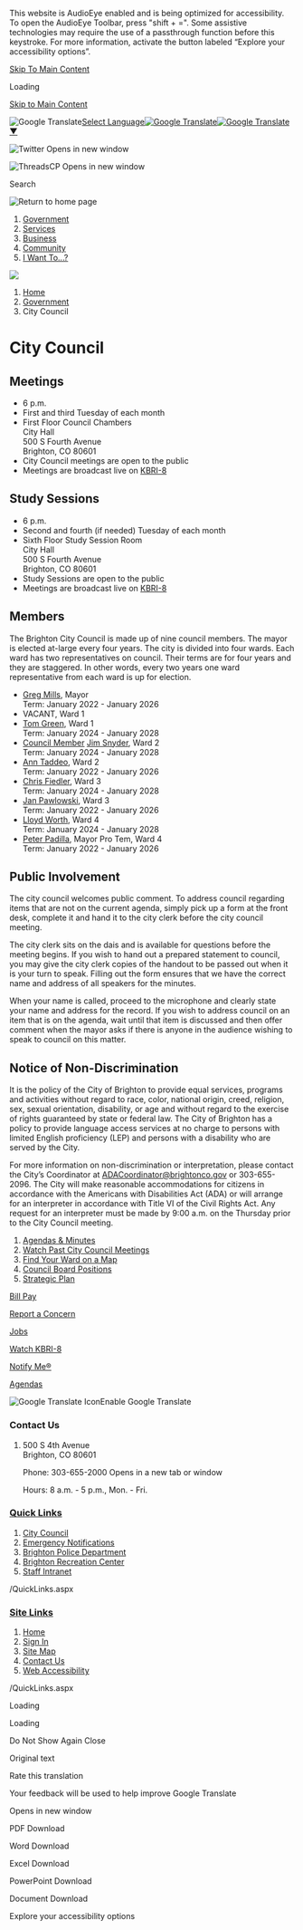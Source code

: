 This website is AudioEye enabled and is being optimized for accessibility. To open the AudioEye Toolbar, press "shift + =". Some assistive technologies may require the use of a passthrough function before this keystroke. For more information, activate the button labeled “Explore your accessibility options”.

[Skip To Main Content](https://www.brightonco.gov/203/City-Council/)

Loading

[Skip to Main Content](https://www.brightonco.gov/203/City-Council/)

![Google Translate](https://www.google.com/images/cleardot.gif)[Select Language![Google Translate](https://www.google.com/images/cleardot.gif)​![Google Translate](https://www.google.com/images/cleardot.gif)▼](https://www.brightonco.gov/203/City-Council)

![Twitter Opens in new window](https://www.brightonco.gov/ImageRepository/Document?documentID=24986)

![ThreadsCP Opens in new window](https://www.brightonco.gov/ImageRepository/Document?documentID=27658)

Search

![Return to home page](https://www.brightonco.gov/ImageRepository/Document?documentID=24973)

1. [Government](https://www.brightonco.gov/184/Government)
2. [Services](https://www.brightonco.gov/104/Services)
3. [Business](https://www.brightonco.gov/120/Business)
4. [Community](https://www.brightonco.gov/166/Community)
5. [I Want To...?](https://www.brightonco.gov/132/I-Want-To)

<!--THE END-->

![](https://www.brightonco.gov/ImageRepository/Document?documentID=24974)

1. [Home](https://www.brightonco.gov)
2. [Government](https://www.brightonco.gov/184/Government)
3. City Council

# City Council

## Meetings

- 6 p.m.
- First and third Tuesday of each month
- First Floor Council Chambers  
  City Hall  
  500 S Fourth Avenue  
  Brighton, CO 80601
- City Council meetings are open to the public
- Meetings are broadcast live on [KBRI-8](https://tv.brightonco.gov/CablecastPublicSite/watch-now?site=1)

## Study Sessions

- 6 p.m.
- Second and fourth (if needed) Tuesday of each month
- Sixth Floor Study Session Room  
  City Hall  
  500 S Fourth Avenue  
  Brighton, CO 80601
- Study Sessions are open to the public
- Meetings are broadcast live on [KBRI-8](https://brightonco.granicus.com/MediaPlayer.php?publish_id=4&embed=1)

## Members

The Brighton City Council is made up of nine council members. The mayor is elected at-large every four years. The city is divided into four wards. Each ward has two representatives on council. Their terms are for four years and they are staggered. In other words, every two years one ward representative from each ward is up for election.

- [Greg Mills](https://co-brighton2.civicplus.com/1195/Greg-Mills), Mayor  
  Term: January 2022 - January 2026
- VACANT, Ward 1
- [Tom Green](https://www.brightonco.gov/2872), Ward 1  
  Term: January 2024 - January 2028
- [Council Member](https://www.brightonco.gov/708/Mary-Ellen-Pollack) [Jim Snyder](https://www.brightonco.gov/708/Jim-Snyder), Ward 2  
  Term: January 2024 - January 2028
- [Ann Taddeo](https://www.brightonco.gov/1508/Ann-Taddeo), Ward 2  
  Term: January 2022 - January 2026
- [Chris Fiedler](https://www.brightonco.gov/1197/Chris-Fiedler), Ward 3  
  Term: January 2024 - January 2028
- [Jan Pawlowski](https://www.brightonco.gov/710/Jan-Pawlowski), Ward 3  
  Term: January 2022 - January 2026
- [Lloyd Worth](https://www.brightonco.gov/3101/Lloyd-Worth), Ward 4  
  Term: January 2024 - January 2028
- [Peter Padilla](https://www.brightonco.gov/724/Peter-Padilla), Mayor Pro Tem, Ward 4  
  Term: January 2022 - January 2026

## Public Involvement

The city council welcomes public comment. To address council regarding items that are not on the current agenda, simply pick up a form at the front desk, complete it and hand it to the city clerk before the city council meeting.

The city clerk sits on the dais and is available for questions before the meeting begins. If you wish to hand out a prepared statement to council, you may give the city clerk copies of the handout to be passed out when it is your turn to speak. Filling out the form ensures that we have the correct name and address of all speakers for the minutes.

When your name is called, proceed to the microphone and clearly state your name and address for the record. If you wish to address council on an item that is on the agenda, wait until that item is discussed and then offer comment when the mayor asks if there is anyone in the audience wishing to speak to council on this matter.

## Notice of Non-Discrimination

It is the policy of the City of Brighton to provide equal services, programs and activities without regard to race, color, national origin, creed, religion, sex, sexual orientation, disability, or age and without regard to the exercise of rights guaranteed by state or federal law. The City of Brighton has a policy to provide language access services at no charge to persons with limited English proficiency (LEP) and persons with a disability who are served by the City.

For more information on non-discrimination or interpretation, please contact the City’s Coordinator at [ADACoordinator@brightonco.gov](mailto:ADACoordinator@brightonco.gov) or 303-655-2096. The City will make reasonable accommodations for citizens in accordance with the Americans with Disabilities Act (ADA) or will arrange for an interpreter in accordance with Title VI of the Civil Rights Act. Any request for an interpreter must be made by 9:00 a.m. on the Thursday prior to the City Council meeting.

1. [Agendas &amp; Minutes](https://co-brighton2.civicplus.com/agendacenter)
2. [Watch Past City Council Meetings](https://brightonco.granicus.com/ViewPublisher.php?view_id=2)
3. [Find Your Ward on a Map](https://www.brightonco.gov/DocumentCenter/View/12267/Ward-Map-2017)
4. [Council Board Positions](https://www.brightonco.gov/370/Council-Board-Positions)
5. [Strategic Plan](https://www.brightonco.gov/1438/Strategic-Plan)

[Bill Pay](https://www.brightonco.gov/456/Online-Payments)

[Report a Concern](https://www.brightonco.gov/1372/Online-Requests)

[Jobs](https://www.governmentjobs.com/careers/brightonco)

[Watch KBRI-8](https://tv.brightonco.gov/CablecastPublicSite/watch-now?site=1)

[Notify Me®](https://www.brightonco.gov/list.aspx)

[Agendas](https://www.brightonco.gov/agendacenter)

![Google Translate Icon](https://www.brightonco.gov/Assets/Images/GoogleTranslate.gif)Enable Google Translate

### Contact Us

1. 500 S 4th Avenue  
   Brighton, CO 80601
   
   Phone: 303-655-2000 Opens in a new tab or window
   
   Hours: 8 a.m. - 5 p.m., Mon. - Fri.

### [Quick Links](https://www.brightonco.gov/QuickLinks.aspx?CID=180)

1. [City Council](https://www.brightonco.gov/203/City-Council)
2. [Emergency Notifications](https://www.brightonco.gov/357/Notifications)
3. [Brighton Police Department](https://www.brightonco.gov/264/Police-Department)
4. [Brighton Recreation Center](https://www.brightonco.gov/1724/Recreation-Center)
5. [Staff Intranet](https://www.brightonco.gov/3011)

/QuickLinks.aspx

### [Site Links](https://www.brightonco.gov/QuickLinks.aspx?CID=105)

1. [Home](https://www.brightonco.gov)
2. [Sign In](https://www.brightonco.gov/MyAccount?dn=co-brightonco.civicplus.com&from=url&url=%2F&anchor=&validationMessage=)
3. [Site Map](https://www.brightonco.gov/sitemap)
4. [Contact Us](https://www.brightonco.gov/directory)
5. [Web Accessibility](https://www.brightonco.gov/3147/Accessibility-Statement)

/QuickLinks.aspx

Loading

Loading

Do Not Show Again Close

Original text

Rate this translation

Your feedback will be used to help improve Google Translate

Opens in new window

PDF Download

Word Download

Excel Download

PowerPoint Download

Document Download

Explore your accessibility options